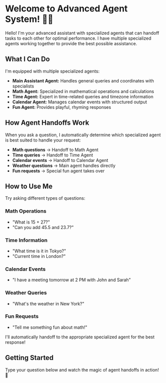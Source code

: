 # Welcome to Advanced Agent System! 🤝✨

Hello! I'm your advanced assistant with specialized agents that can handoff tasks to each other for optimal performance. I have multiple specialized agents working together to provide the best possible assistance.

## What I Can Do

I'm equipped with multiple specialized agents:

- **Main Assistant Agent:** Handles general queries and coordinates with specialists
- **Math Agent:** Specialized in mathematical operations and calculations
- **Time Agent:** Expert in time-related queries and timezone information
- **Calendar Agent:** Manages calendar events with structured output
- **Fun Agent:** Provides playful, rhyming responses

## How Agent Handoffs Work

When you ask a question, I automatically determine which specialized agent is best suited to handle your request:

- **Math questions** → Handoff to Math Agent
- **Time queries** → Handoff to Time Agent
- **Calendar events** → Handoff to Calendar Agent
- **Weather questions** → Main agent handles directly
- **Fun requests** → Special fun agent takes over

## How to Use Me

Try asking different types of questions:

### Math Operations

- "What is 15 + 27?"
- "Can you add 45.5 and 23.7?"

### Time Information

- "What time is it in Tokyo?"
- "Current time in London?"

### Calendar Events

- "I have a meeting tomorrow at 2 PM with John and Sarah"

### Weather Queries

- "What's the weather in New York?"

### Fun Requests

- "Tell me something fun about math!"

I'll automatically handoff to the appropriate specialized agent for the best response!

## Getting Started

Type your question below and watch the magic of agent handoffs in action! 🚀
